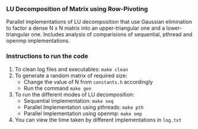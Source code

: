 ### LU Decomposition of Matrix using Row-Pivoting
Parallel implementations of LU decomposition that use Gaussian elimination to factor a dense N x N matrix into an upper-triangular one and a lower-triangular one. Includes analysis of comparisions of sequential, pthread and openmp implementations.

### Instructions to run the code

1. To clean log files and executables: `make clean`
2. To generate a random matrix of required size:
    * Change the value of N from `constants.h` accordingly
    * Run the command `make gen`
3. To run the different modes of LU decomposition:
    * Sequential Implementation: `make seq`
    * Parallel Implementation using pthreads: `make pth`
    * Parallel Implementation using openmp: `make omp`
4. You can view the time taken by different implementations in `log.txt`

